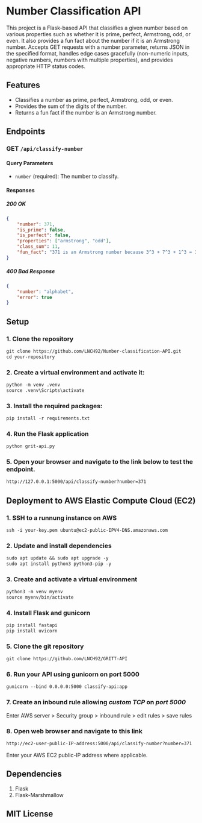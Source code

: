 # Number Classification API

This project is a Flask-based API that classifies a given number based on various properties such as whether it is prime, perfect, Armstrong, odd, or even. It also provides a fun fact about the number if it is an Armstrong number. Accepts GET requests with a number parameter, returns JSON in the specified format, handles edge cases gracefully (non-numeric inputs, negative numbers, numbers with multiple properties), and provides appropriate HTTP status codes.


## Features

- Classifies a number as prime, perfect, Armstrong, odd, or even.
- Provides the sum of the digits of the number.
- Returns a fun fact if the number is an Armstrong number.

## Endpoints

### GET `/api/classify-number`

#### Query Parameters

- `number` (required): The number to classify.

#### Responses

##### 200 OK

```json
{
    "number": 371,
    "is_prime": false,
    "is_perfect": false,
    "properties": ["armstrong", "odd"],
    "class_sum": 11,
    "fun_fact": "371 is an Armstrong number because 3^3 + 7^3 + 1^3 = 371"
}
```
##### 400 Bad Response

```json
{
    "number": "alphabet",
    "error": true
}
```

## Setup

### 1. Clone the repository
```markdown
git clone https://github.com/LNCH92/Number-classification-API.git
cd your-repository
```
### 2. Create a virtual environment and activate it:
```markdown
python -m venv .venv
source .venv\Scripts\activate
```
### 3. Install the required packages:
```markdown
pip install -r requirements.txt
```

### 4. Run the Flask application
```markdown
python grit-api.py
```
### 5. Open your browser and navigate to the link below to test the endpoint.
``` markdown
http://127.0.0.1:5000/api/classify-number?number=371
```
## Deployment to AWS Elastic Compute Cloud (EC2)
### 1. SSH to a runnung instance on AWS
```markdown
ssh -i your-key.pem ubuntu@ec2-public-IPV4-DNS.amazonaws.com
```
### 2. Update and install dependencies
```markdown
sudo apt update && sudo apt upgrade -y
sudo apt install python3 python3-pip -y
```
### 3. Create and activate a virtual environment
```markdown
python3 -m venv myenv
source myenv/bin/activate
```
### 4. Install Flask and gunicorn
```markdown
pip install fastapi
pip install uvicorn
```
### 5. Clone the git repository
```markdown
git clone https://github.com/LNCH92/GRITT-API

```
### 6. Run your API using gunicorn on port 5000
```markdown
gunicorn --bind 0.0.0.0:5000 classify-api:app
```
### 7. Create an inbound rule allowing *custom TCP* on *port 5000*
Enter AWS server > Security group > inbound rule > edit rules > save rules
### 8. Open web browser and navigate to this link
```markdown
http://ec2-user-public-IP-address:5000/api/classify-number?number=371
```
Enter your AWS EC2 public-IP address where applicable.

## Dependencies
1. Flask
2. Flask-Marshmallow

## MIT License 



